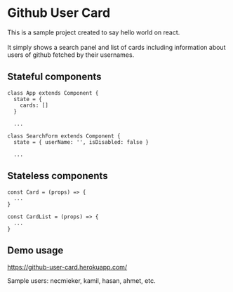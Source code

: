 # Github User Card

This is a sample project created to say hello world on react.<br /><br />
It simply shows a search panel and list of cards including information about users of github fetched by their usernames.

## Stateful components

```
class App extends Component {
  state = {
    cards: []
  }
  
  ...
```
  
```
class SearchForm extends Component {
  state = { userName: '', isDisabled: false }
  
  ...
```

## Stateless components

```
const Card = (props) => {
  ...
}
```

```
const CardList = (props) => {
  ...
}
```

## Demo usage

https://github-user-card.herokuapp.com/

Sample users: necmieker, kamil, hasan, ahmet, etc.
